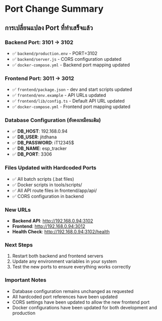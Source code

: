 # Port Change Summary

## การเปลี่ยนแปลง Port ที่ทำเสร็จแล้ว

### Backend Port: 3101 → 3102
- ✅ `backend/production.env` - PORT=3102
- ✅ `backend/server.js` - CORS configuration updated
- ✅ `docker-compose.yml` - Backend port mapping updated

### Frontend Port: 3011 → 3012
- ✅ `frontend/package.json` - dev and start scripts updated
- ✅ `frontend/env.example` - API URLs updated
- ✅ `frontend/lib/config.ts` - Default API URL updated
- ✅ `docker-compose.yml` - Frontend port mapping updated

### Database Configuration (ยังคงเหมือนเดิม)
- ✅ **DB_HOST**: 192.168.0.94
- ✅ **DB_USER**: jitdhana
- ✅ **DB_PASSWORD**: iT12345$
- ✅ **DB_NAME**: esp_tracker
- ✅ **DB_PORT**: 3306

### Files Updated with Hardcoded Ports
- ✅ All batch scripts (.bat files)
- ✅ Docker scripts in tools/scripts/
- ✅ All API route files in frontend/app/api/
- ✅ CORS configuration in backend

### New URLs
- **Backend API**: http://192.168.0.94:3102
- **Frontend**: http://192.168.0.94:3012
- **Health Check**: http://192.168.0.94:3102/health

### Next Steps
1. Restart both backend and frontend servers
2. Update any environment variables in your system
3. Test the new ports to ensure everything works correctly

### Important Notes
- Database configuration remains unchanged as requested
- All hardcoded port references have been updated
- CORS settings have been updated to allow the new frontend port
- Docker configurations have been updated for both development and production
